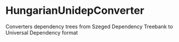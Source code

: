 # HungarianUnidepConverter
Converters dependency trees from Szeged Dependency Treebank to Universal Dependency format
